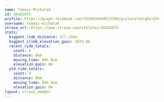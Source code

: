 ```yaml
---
name: Tomasz Michalak
id: 50102075
profile: https://graph.facebook.com/3528616460513590/picture?height=256&width=256
username: tomasz-michalak
strava_url: https://www.strava.com/athletes/50102075
stats:
  biggest_ride_distance: 177.13km
  biggest_climb_elevation_gain: 1074.8m
  recent_ride_totals:
    count: 4
    distance: 0km
    moving_time: 04h 02m
    elevation_gain: 0m
  ytd_ride_totals:
    count: 4
    distance: 0km
    moving_time: 04h 02m
    elevation_gain: 0m
layout: strava_member
--- 
```

